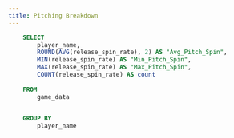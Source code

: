 ```yaml
---
title: Pitching Breakdown
---
```



```sql pitch_spin_agg
    SELECT 
        player_name, 
        ROUND(AVG(release_spin_rate), 2) AS "Avg_Pitch_Spin", 
        MIN(release_spin_rate) AS "Min_Pitch_Spin", 
        MAX(release_spin_rate) AS "Max_Pitch_Spin", 
        COUNT(release_spin_rate) AS count 
    
    FROM 
        game_data 
    

    GROUP BY 
        player_name
```

<BarChart 
    data={pitch_spin_agg}
    x=player_name
    y1=Avg_Pitch_Spin
    y2=Min_Pitch_Spin
    y3=Max_Pitch_Spin
    type=grouped
/>
